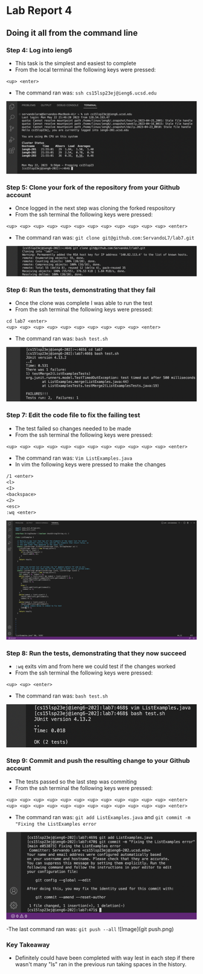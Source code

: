 # Lab Report 4
## Doing it all from the command line

### Step 4: Log into ieng6

- This task is the simplest and easiest to complete
- From the local terminal the following keys were pressed:

```
<up> <enter>
```

- The command ran was: ```ssh cs15lsp23ej@ieng6.ucsd.edu```

![Image](Logginginssh.png)

### Step 5: Clone your fork of the repository from your Github account

- Once logged in the next step was cloning the forked respository
- From the ssh terminal the following keys were pressed:

```
<up> <up> <up> <up> <up> <up> <up> <up> <up> <up> <up> <up> <enter>
```

- The command ran was: ```git clone git@github.com:ServandoL7/lab7.git```

![Image](cloningrespository.png)

### Step 6: Run the tests, demonstrating that they fail

- Once the clone was complete I was able to run the test
- From the ssh terminal the following keys were pressed:

```
cd lab7 <enter>
<up> <up> <up> <up> <up> <up> <up> <up> <up> <up> <enter>
```

- The command ran was: ```bash test.sh```

![Image](Runningtestfail.png)

### Step 7: Edit the code file to fix the failing test

- The test failed so changes needed to be made
- From the ssh terminal the following keys were pressed:

```
<up> <up> <up> <up> <up> <up> <up> <up> <up> <up> <up> <up> <enter>
```

- The command ran was: ```Vim ListExamples.java```
- In vim the following keys were pressed to make the changes

```
/1 <enter>
<l>
<I>
<backspace>
<2>
<esc>
:wq <enter>
```

![Image](VimEdits.png)

### Step 8: Run the tests, demonstrating that they now succeed

- ```:wq``` exits vim and from here we could test if the changes worked
- From the ssh terminal the following keys were pressed:

```
<up> <up> <enter>
```

- The command ran was: ```bash test.sh```

![Image](runTestsuccess.png)

### Step 9: Commit and push the resulting change to your Github account

- The tests passed so the last step was commiting
- From the ssh terminal the following keys were pressed:

```
<up> <up> <up> <up> <up> <up> <up> <up> <up> <up> <up> <up> <enter>
<up> <up> <up> <up> <up> <up> <up> <up> <up> <up> <up> <up> <enter>
```

- The command ran was: ```git add ListExamples.java``` and ```git commit -m "Fixing the ListExamples error```

![Image](commitchanges.png)

-The last command ran was: ```git push --all```
![Image](git push.png)
### Key Takeaway

- Definitely could have been completed with way lest <up> in each step if there wasn't many "ls" ran in the previous run taking spaces in the history.
